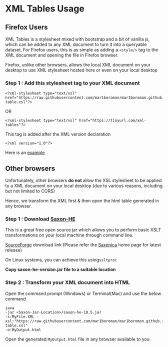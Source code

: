 # XML Tables Usage

## Firefox Users

XML Tables is a stylesheet mixed with bootstrap and a bit of vanilla js, which can be added to any XML document to turn it into a queryable dataset.
For Firefox users, this is as simple as adding a `<style/>` tag to the XML document and opening the file in Firefox browser.

Firefox, unlike other browsers, allows the local XML document on your desktop to use XML stylesheet hosted here or even on your local desktop

### Step 1 : Add this stylesheet tag to your XML document

    <?xml-stylesheet type="text/xsl" href="https://raw.githubusercontent.com/mar1boroman/mar1boroman.github.io/main/xml-table.xsl"?>
    
OR
    
    <?xml-stylesheet type="text/xsl" href="https://tinyurl.com/xml-tables"?>

This tag is added after the XML version declaration 

    <?xml version="1.0"?>
  
Here is an [example](https://raw.githubusercontent.com/mar1boroman/mar1boroman.github.io/main/books.xml)

## Other browsers

Unfortunately, other browsers **do not** allow the XSL stylesheet to be applied to a XML document on your local desktop
(due to various reasons, including but not limited to CORS)

Hence, we transform the XML first & then open the html table generated in any browser.

### Step 1 : Download [Saxon-HE](https://www.saxonica.com/html/products/products.html)

This is a great free open source jar which allows you to perform basic XSLT transformations on your local machine through command line.

[SourceForge](https://sourceforge.net/projects/saxon/files/) download link 
(Please refer the [Saxonica](https://www.saxonica.com/html/products/products.html) home page for latest release)

On Linux systems, you can achieve this using``xsltproc``

**Copy saxon-he-*version*.jar file to a suitable location** 

### Step 2 : Transform your XML document into HTML

Open the command prompt (Windows) or Terminal(Mac) and use the below command

    java 
    -jar <Saxon-Jar-Location>/saxon-he-10.5.jar 
    -s:MyFile.XML -xsl:"https://raw.githubusercontent.com/mar1boroman/mar1boroman.github.io/main/xml-table.xsl" 
    -o:MyOutput.html
    
Open the generated `MyOutput.html` file in any browser available to you.


